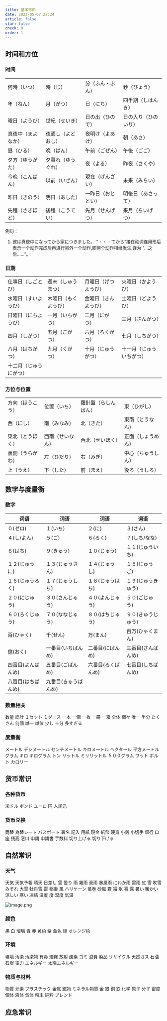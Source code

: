 ```yaml
---
title: 基本常识
date: 2023-05-07 22:24
article: false
star: false
check: 0
order: 1
---
```




## 时间和方位
### 时间
|                    |                    |                    |                      |
| ------------------ | ------------------ | ------------------ | -------------------- |
| 何時（いつ）       | 時（じ）           | 分（ふん・ぶん）   | 秒（びょう）         |
| 年（ねん）         | 月（がつ）         | 日（にち）         | 四半期（しはんき）   |
| 曜日（ようび）     | 世紀（せいき）     | 日の出（ひので）   | 日の入り（ひのいり） |
| 真夜中（まよなか） | 夜通し（よどおし） | 夜明け（よあけ）   | 朝（あさ）           |
| 昼（ひる）         | 晩（ばん）         | 午前（ごぜん）     | 午後（ごご）         |
| 夕方（ゆうがた）   | 夕暮れ（ゆうぐれ） | 夜（よる）         | 昨夜（さくや）       |
| 今晩（こんばん）   | 以前（いぜん）     | 現在（げんざい）   | 未来（みらい）       |
| 昨日（きのう）     | 明日（あした）     | 一昨日（おととい） | 明後日（あさって）   |
| 先程（さきほど）   | 後程（こうてい）   | 先月（せんげつ）   | 来月（らいげつ）     |

例句：
1. 彼は真夜中になってから家につきました。
  “・・・てから”接在动词连用形后表示一个动作完成后再进行另外一个动作,即两个动作相继发生,译为 “…之后……”。

### 日期 
|  |  |  |  |  
| --- | --- | --- | --- | 
| 仕事日（しごとび） | 週末（しゅうまつ） | 月曜日（げつようび） | 火曜日（かようび） |
| 水曜日（すいようび） | 木曜日（もくようび） | 金曜日（きんようび） | 土曜日（どようび） |
| 日曜日（にちようび） | 一月（いちがつ） | 二月（にがつ） | 三月（さんがつ） |
| 四月（しがつ） | 五月（ごがつ） | 六月（ろくがつ） | 七月（しちがつ） |
| 八月（はちがつ） | 九月（くがつ） | 十月（じゅうがつ） | 十一月（じゅういちがつ） |
| 十二月（じゅうにがつ） | | | | | | | |

### 方位与位置
| |  |  | |
| --- | --- | --- | --- |
| 方向（ほうこう） | 位置（いち） | 羅針盤（らしんばん） | 東（ひがし） |
| 西（にし） | 南（みなみ） | 北（きた） | 東南（とうなん） |
| 東北（とうほく） | 西南（せいなん） | 西北（せいほく） | 正面（しょうめん） |
| 裏側（うらがわ） | 左（ひだり） | 右（みぎ） | 中心（ちゅうしん） |
| 上（うえ） | 下（した） | 前（まえ） | 後ろ（うしろ） |

## 数字与度量衡
### 数字
| 词语       | 词语       | 词语       | 词语       |
|------------|------------|------------|------------|
| ０(ゼロ)   | １(いち)   | ２(に)     | ３(さん)   |
| ４(し/よん) | ５(ご)     | ６(ろく)   | ７(しち/なな) |
| ８(はち)   | ９(きゅう)   | １０(じゅう) | １１(じゅういち) |
| １２(じゅうに) | １３(じゅうさん) | １４(じゅうし) | １５(じゅうご)   |
| １６(じゅうろく) | １７(じゅうしち) | １８(じゅうはち) | １９(じゅうきゅう) |
| ２０(にじゅう)   | ３０(さんじゅう)   | ４０(よんじゅう)   | ５０(ごじゅう)     |
| ６０(ろくじゅう)   | ７０(ななじゅう)   | ８０(はちじゅう)   | ９０(きゅうじゅう)   |
| 百(ひゃく)   | 千(せん)     | 万(まん)     | 百万(ひゃくまん)   |
| 億(おく)     | 一番目(いちばんめ) | 二番目(にばんめ)   | 三番目(さんばんめ) |
| 四番目(よんばんめ) | 五番目(ごばんめ)   | 六番目(ろくばんめ) | 七番目(しちばんめ) |
| 八番目(はちばんめ) | 九番目(きゅうばんめ) |          |          |
### 数量相关
数量
総計
１セット
１ダース
一本
一個
一枚
一冊
一箱
全体
個々
唯一
半分
たくさん
何個
単一
単位
少し
十分
多すぎる

### 度量衡
メートル
デシメートル
センチメートル
キロメートル
ヘクタール
平方メートル
グラム
キロ
キログラム
トン
リットル
ミリリットル
５００グラム
ワット
ボルト
カロリー



## 货币常识
### 各种货币
米ドル
ポンド
ユーロ
円
人民元

### 货币兑换
両替
為替レート
パスポート
署名
記入
用紙
現金
紙幣
硬貨
小銭
小切手
銀行
口座
残高
窓口
申請
申請書
手数料
切り上げる
切り下げる


## 自然常识
### 天气
天気
天気予報
晴天
日差し
雲
曇り
雨
霧雨
豪雨
暴風雨
にわか雨
雷雨
虹
雪
吹雪
みぞれ
大雪
牡丹雪
雷
稲妻
風
ハリケーン
竜巻
砂嵐
霧
霜
氷
雹
露
暑い
暖かい
涼しい
寒い
凍結
温度
度
湿度
気温

![image.png](http://oss.naglfar28.com/naglfar28/202305091104580.png)

### 颜色
黒
白
瑠璃
青
赤
黄色
紫
金色
緑
オレンジ色

### 环境
環境
汚染
汚染物
有毒
煙霧
放射
酸素
ゴミ
浪費
廃品
リサイクル
天然ガス
石油
石炭
電力
エネルギー
太陽エネルギー

### 物质与材料
物質
元素
プラスチック
金属
鉱物
ミネラル物質
金
銀
銅
鉄
化学
原子
分子
密度
個体
液体
気体
粉末
純粋
ブレンド


## 应急常识


